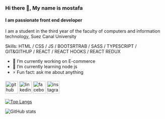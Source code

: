 <!-- <h1 align="center">Hi there 👋, My name is mostafa </h1>
<h2 align="center">I am passionate front end developer</h2>
<img align="center" src="https://images.pexels.com/photos/39284/macbook-apple-imac-computer-39284.jpeg?auto=compress&cs=tinysrgb&w=1600" height="300px">
<h3>I am a student in the third year of the faculty of computers and information technology, Suez Canal University</h3>
<ul>
 <b>Skills:</b>
 <li>HTML</li>
 <li>CSS</li>
 <li>JAVASCRIPT</li>
 <li>BOOTSTRAB</li>
 <li>TYPESCRIPT</li>
 <li>SASS</li>
 <li>REACT</li>
 <li>REACT HOOKS</li>
 <li>REACT REDUX</li>   
 <li>GIT&GITHUB</li>   
</ul>
- 🔭 I’m currently working on  E-commerce 
- 🌱 I’m currently learning  node js  -->
<!-- - ⚡ Fun fact: ask me about anything -->

### Hi there 👋, My name is mostafa
#### I am passionate front end developer
I am a student in the third year of the faculty of computers and information technology, Suez Canal University

Skills: HTML / CSS / JS / BOOTSRTRAB / SASS / TYPESCRIPT / GIT&GITHUP / REACT / REACT HOOKS / REACT REDUX 

- 🔭 I’m currently working on  E-commerce 
- 🌱 I’m currently learning  node js 
- ⚡ Fun fact: ask me about anything 


[<img src='https://cdn.jsdelivr.net/npm/simple-icons@3.0.1/icons/github.svg' alt='github' height='40'>](https://github.com/Mostafa-Rayan1924)  [<img src='https://cdn.jsdelivr.net/npm/simple-icons@3.0.1/icons/linkedin.svg' alt='linkedin' height='40'>](https://www.linkedin.com/in/MOSTAFA/)  [<img src='https://cdn.jsdelivr.net/npm/simple-icons@3.0.1/icons/facebook.svg' alt='facebook' height='40'>](https://www.facebook.com/MOSTAFA )  [<img src='https://cdn.jsdelivr.net/npm/simple-icons@3.0.1/icons/instagram.svg' alt='instagram' height='40'>](https://www.instagram.com/MOSTAFA/)  

[![Top Langs](https://github-readme-stats.vercel.app/api/top-langs/?username=Mostafa-Rayan1924)](https://github.com/anuraghazra/github-readme-stats)

![GitHub stats](https://github-readme-stats.vercel.app/api?username=Mostafa-Rayan1924&show_icons=true)  




















<!-- <h1 align="center">Hello i.m Mostafa 👋</h1> -->

<!-- <hr> -->
<!-- <p align="center">
<a align="center" href="https://www.facebook.com/tata.rayan.5"><img src="https://th.bing.com/th/id/R.c9313766815bf00fcca350116f6115a4?rik=8IfDZFHmu6w%2bvQ&pid=ImgRaw&r=0" width="50px"></a>
  <a  align="center" href="https://www.instagram.com/mostafarayan7/"> <img src="https://th.bing.com/th/id/OIP.kt3jVYscL47-xLLO8LVqEwAAAA?pid=ImgDet&rs=1" width="50px"> </a>
    <a  align="center" href="https://wa.me/+0201156581025"> <img src="https://1.bp.blogspot.com/-IGynNsb4rcs/XqiBmNkOkAI/AAAAAAAAAKQ/cuWjzBXCRC0V6ZAdEpJBWm754KPceULwACPcBGAYYCw/s1200/whatsapp-apk-android.jpg" width="50px"> </a> 
</p>

 




